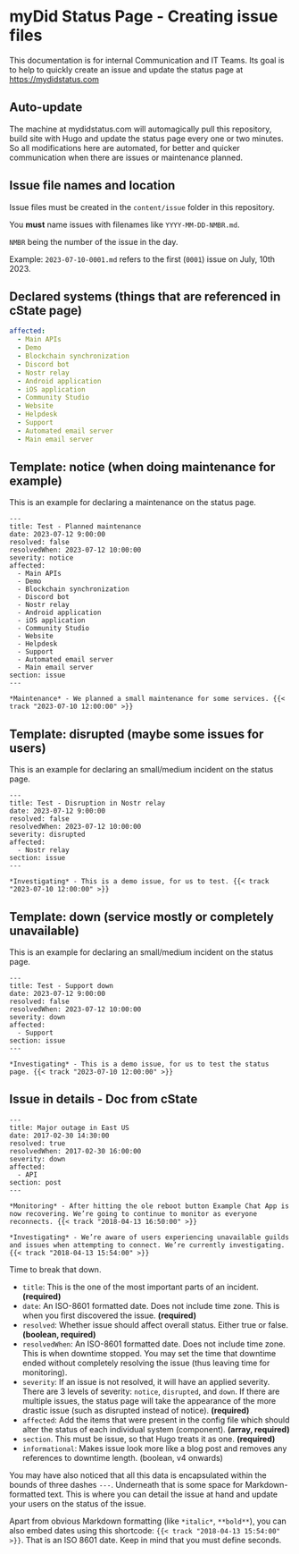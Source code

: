 # myDid Status Page - Creating issue files
This documentation is for internal Communication and IT Teams.
Its goal is to help to quickly create an issue and update the status page at https://mydidstatus.com

## Auto-update
The machine at mydidstatus.com will automagically pull this repository, build site with Hugo and update the status page every one or two minutes.
So all modifications here are automated, for better and quicker communication when there are issues or maintenance planned.

## Issue file names and location

Issue files must be created in the `content/issue` folder in this repository.

You **must** name issues with filenames like `YYYY-MM-DD-NMBR.md`.

`NMBR` being the number of the issue in the day.

Example:
`2023-07-10-0001.md` refers to the first (`0001`) issue on July, 10th 2023.

## Declared systems (things that are referenced in cState page)

```yaml
affected:
  - Main APIs
  - Demo
  - Blockchain synchronization
  - Discord bot
  - Nostr relay
  - Android application
  - iOS application
  - Community Studio
  - Website
  - Helpdesk
  - Support
  - Automated email server
  - Main email server
```

## Template: notice (when doing maintenance for example)

This is an example for declaring a maintenance on the status page.

```
---
title: Test - Planned maintenance
date: 2023-07-12 9:00:00
resolved: false
resolvedWhen: 2023-07-12 10:00:00
severity: notice
affected:
  - Main APIs
  - Demo
  - Blockchain synchronization
  - Discord bot
  - Nostr relay
  - Android application
  - iOS application
  - Community Studio
  - Website
  - Helpdesk
  - Support
  - Automated email server
  - Main email server
section: issue
---

*Maintenance* - We planned a small maintenance for some services. {{< track "2023-07-10 12:00:00" >}}

```


## Template: disrupted (maybe some issues for users)
This is an example for declaring an small/medium incident on the status page.

```
---
title: Test - Disruption in Nostr relay
date: 2023-07-12 9:00:00
resolved: false
resolvedWhen: 2023-07-12 10:00:00
severity: disrupted
affected:
  - Nostr relay
section: issue
---

*Investigating* - This is a demo issue, for us to test. {{< track "2023-07-10 12:00:00" >}}
```

## Template: down (service mostly or completely unavailable)
This is an example for declaring an small/medium incident on the status page.

```
---
title: Test - Support down
date: 2023-07-12 9:00:00
resolved: false
resolvedWhen: 2023-07-12 10:00:00
severity: down
affected:
  - Support
section: issue
---

*Investigating* - This is a demo issue, for us to test the status page. {{< track "2023-07-10 12:00:00" >}}
```


## Issue in details - Doc from cState

```
---
title: Major outage in East US
date: 2017-02-30 14:30:00
resolved: true
resolvedWhen: 2017-02-30 16:00:00
severity: down
affected:
  - API
section: post
---

*Monitoring* - After hitting the ole reboot button Example Chat App is now recovering. We’re going to continue to monitor as everyone reconnects. {{< track "2018-04-13 16:50:00" >}}

*Investigating* - We’re aware of users experiencing unavailable guilds and issues when attempting to connect. We’re currently investigating. {{< track "2018-04-13 15:54:00" >}}
```
Time to break that down.

- `title`: This is the one of the most important parts of an incident. **(required)**
- `date`: An ISO-8601 formatted date. Does not include time zone. This is when you first discovered the issue. **(required)**
- `resolved`: Whether issue should affect overall status. Either true or false. **(boolean, required)**
- `resolvedWhen`: An ISO-8601 formatted date. Does not include time zone. This is when downtime stopped. You may set the time that downtime ended without completely resolving the issue (thus leaving time for monitoring).
- `severity`: If an issue is not resolved, it will have an applied severity. There are 3 levels of severity: `notice`, `disrupted`, and `down`. If there are multiple issues, the status page will take the appearance of the more drastic issue (such as disrupted instead of notice). **(required)**
- `affected`: Add the items that were present in the config file which should alter the status of each individual system (component). **(array, required)**
- `section`. This must be issue, so that Hugo treats it as one. **(required)**
- `informational`: Makes issue look more like a blog post and removes any references to downtime length. (boolean, v4 onwards)

You may have also noticed that all this data is encapsulated within the bounds of three dashes `---`. Underneath that is some space for Markdown-formatted text. This is where you can detail the issue at hand and update your users on the status of the issue.

Apart from obvious Markdown formatting (like `*italic*`, `**bold**`), you can also embed dates using this shortcode: `{{< track "2018-04-13 15:54:00" >}}`. That is an ISO 8601 date. Keep in mind that you must define seconds.
